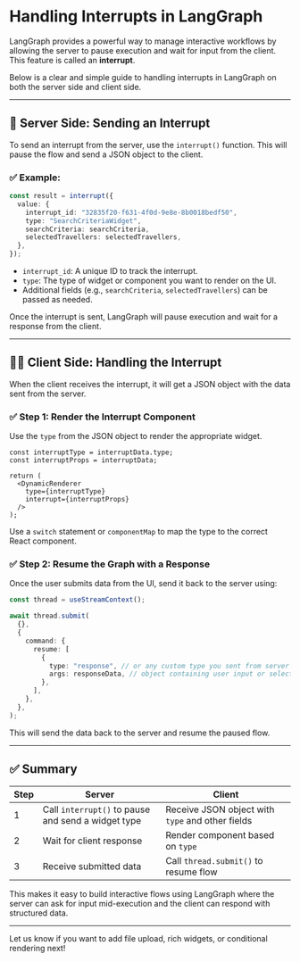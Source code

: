 # Handling Interrupts in LangGraph

LangGraph provides a powerful way to manage interactive workflows by allowing the server to pause execution and wait for input from the client. This feature is called an **interrupt**.

Below is a clear and simple guide to handling interrupts in LangGraph on both the server side and client side.

---

## 🚀 Server Side: Sending an Interrupt

To send an interrupt from the server, use the `interrupt()` function. This will pause the flow and send a JSON object to the client.

### ✅ Example:

```ts
const result = interrupt({
  value: {
    interrupt_id: "32835f20-f631-4f0d-9e8e-8b0018bedf50",
    type: "SearchCriteriaWidget",
    searchCriteria: searchCriteria,
    selectedTravellers: selectedTravellers,
  },
});
```

- `interrupt_id`: A unique ID to track the interrupt.
- `type`: The type of widget or component you want to render on the UI.
- Additional fields (e.g., `searchCriteria`, `selectedTravellers`) can be passed as needed.

Once the interrupt is sent, LangGraph will pause execution and wait for a response from the client.

---

## 🧑‍💻 Client Side: Handling the Interrupt

When the client receives the interrupt, it will get a JSON object with the data sent from the server.

### ✅ Step 1: Render the Interrupt Component

Use the `type` from the JSON object to render the appropriate widget.

```tsx
const interruptType = interruptData.type;
const interruptProps = interruptData;

return (
  <DynamicRenderer
    type={interruptType}
    interrupt={interruptProps}
  />
);
```

Use a `switch` statement or `componentMap` to map the type to the correct React component.

### ✅ Step 2: Resume the Graph with a Response

Once the user submits data from the UI, send it back to the server using:

```ts
const thread = useStreamContext();

await thread.submit(
  {},
  {
    command: {
      resume: [
        {
          type: "response", // or any custom type you sent from server
          args: responseData, // object containing user input or selected values
        },
      ],
    },
  },
);
```

This will send the data back to the server and resume the paused flow.

---

## ✅ Summary

| Step | Server                                             | Client                                           |
| ---- | -------------------------------------------------- | ------------------------------------------------ |
| 1    | Call `interrupt()` to pause and send a widget type | Receive JSON object with `type` and other fields |
| 2    | Wait for client response                           | Render component based on `type`                 |
| 3    | Receive submitted data                             | Call `thread.submit()` to resume flow            |

This makes it easy to build interactive flows using LangGraph where the server can ask for input mid-execution and the client can respond with structured data.

---

Let us know if you want to add file upload, rich widgets, or conditional rendering next!
